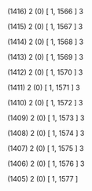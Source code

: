 (1416) 2 (0) [ 1, 1566 ] 3 


(1415) 2 (0) [ 1, 1567 ] 3 


(1414) 2 (0) [ 1, 1568 ] 3 


(1413) 2 (0) [ 1, 1569 ] 3 


(1412) 2 (0) [ 1, 1570 ] 3 


(1411) 2 (0) [ 1, 1571 ] 3 


(1410) 2 (0) [ 1, 1572 ] 3 


(1409) 2 (0) [ 1, 1573 ] 3 


(1408) 2 (0) [ 1, 1574 ] 3 


(1407) 2 (0) [ 1, 1575 ] 3 


(1406) 2 (0) [ 1, 1576 ] 3 


(1405) 2 (0) [ 1, 1577 ]  

